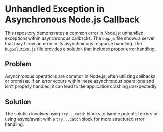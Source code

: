 # Unhandled Exception in Asynchronous Node.js Callback

This repository demonstrates a common error in Node.js: unhandled exceptions within asynchronous callbacks.  The `bug.js` file shows a server that may throw an error in its asynchronous response handling. The `bugSolution.js` file provides a solution that includes proper error handling.

## Problem

Asynchronous operations are common in Node.js, often utilizing callbacks or promises. If an error occurs within these asynchronous operations and isn't properly handled, it can lead to the application crashing unexpectedly.

## Solution

The solution involves using `try...catch` blocks to handle potential errors or using async/await with a `try...catch` block for more structured error handling.